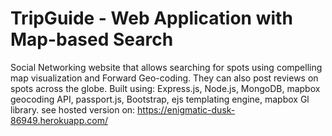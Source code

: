 # TripGuide - Web Application with Map-based Search
Social Networking website that allows searching for spots using compelling map visualization and Forward Geo-coding. They can also post reviews on spots across the globe. Built using: Express.js, Node.js, MongoDB, mapbox geocoding API, passport.js, Bootstrap, ejs templating engine, mapbox Gl library.
see hosted version on: https://enigmatic-dusk-86949.herokuapp.com/


